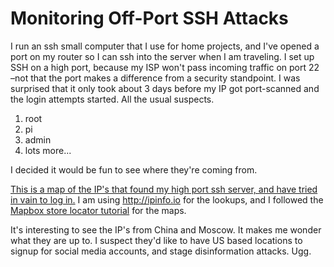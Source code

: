 # Monitoring Off-Port SSH Attacks
I run an ssh small computer that I use for home projects, and I've opened a port on my router so I can ssh into the server when I am traveling. I set up SSH on a high port, because my ISP won't pass incoming traffic on port 22 –not that the port makes a difference from a security standpoint.
I was surprised that it only took about 3 days before my IP got port-scanned and the login attempts started. All the usual suspects. 
  1. root
  2. pi
  3. admin
  4. lots more...
  
I decided it would be fun to see where they're coming from. 

[This is a map of the IP's that found my high port ssh server, and have tried in vain to log in.](https://dasmart.github.io/sshattacks)  I am using http://ipinfo.io for the lookups, and I followed the [Mapbox store locator tutorial](https://docs.mapbox.com/help/tutorials/building-a-store-locator/) for the maps.

It's interesting to see the IP's from China and Moscow. It makes me wonder what they are up to. I suspect they'd like to have US based locations to signup for social media accounts, and stage disinformation attacks. Ugg. 
